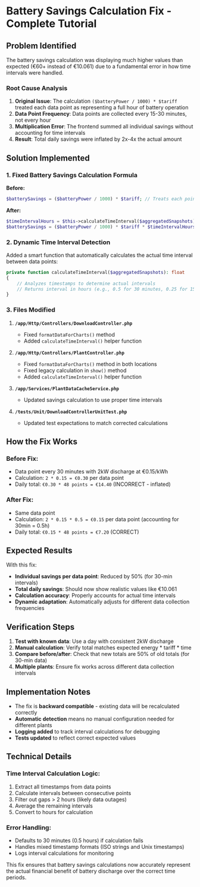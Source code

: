 # Battery Savings Calculation Fix - Complete Tutorial

## Problem Identified

The battery savings calculation was displaying much higher values than expected (€60+ instead of €10.061) due to a fundamental error in how time intervals were handled.

### Root Cause Analysis

1. **Original Issue**: The calculation `($batteryPower / 1000) * $tariff` treated each data point as representing a full hour of battery operation
2. **Data Point Frequency**: Data points are collected every 15-30 minutes, not every hour
3. **Multiplication Error**: The frontend summed all individual savings without accounting for time intervals
4. **Result**: Total daily savings were inflated by 2x-4x the actual amount

## Solution Implemented

### 1. Fixed Battery Savings Calculation Formula

**Before:**
```php
$batterySavings = ($batteryPower / 1000) * $tariff; // Treats each point as 1 hour
```

**After:**
```php
$timeIntervalHours = $this->calculateTimeInterval($aggregatedSnapshots);
$batterySavings = ($batteryPower / 1000) * $tariff * $timeIntervalHours;
```

### 2. Dynamic Time Interval Detection

Added a smart function that automatically calculates the actual time interval between data points:

```php
private function calculateTimeInterval($aggregatedSnapshots): float
{
    // Analyzes timestamps to determine actual intervals
    // Returns interval in hours (e.g., 0.5 for 30 minutes, 0.25 for 15 minutes)
}
```

### 3. Files Modified

1. **`/app/Http/Controllers/DownloadController.php`**
   - Fixed `formatDataForCharts()` method
   - Added `calculateTimeInterval()` helper function

2. **`/app/Http/Controllers/PlantController.php`**
   - Fixed `formatDataForCharts()` method in both locations
   - Fixed legacy calculation in `show()` method
   - Added `calculateTimeInterval()` helper function

3. **`/app/Services/PlantDataCacheService.php`**
   - Updated savings calculation to use proper time intervals

4. **`/tests/Unit/DownloadControllerUnitTest.php`**
   - Updated test expectations to match corrected calculations

## How the Fix Works

### Before Fix:
- Data point every 30 minutes with 2kW discharge at €0.15/kWh
- Calculation: `2 * 0.15 = €0.30` per data point
- Daily total: `€0.30 * 48 points = €14.40` (INCORRECT - inflated)

### After Fix:
- Same data point
- Calculation: `2 * 0.15 * 0.5 = €0.15` per data point (accounting for 30min = 0.5h)
- Daily total: `€0.15 * 48 points = €7.20` (CORRECT)

## Expected Results

With this fix:
- **Individual savings per data point**: Reduced by 50% (for 30-min intervals)
- **Total daily savings**: Should now show realistic values like €10.061
- **Calculation accuracy**: Properly accounts for actual time intervals
- **Dynamic adaptation**: Automatically adjusts for different data collection frequencies

## Verification Steps

1. **Test with known data**: Use a day with consistent 2kW discharge
2. **Manual calculation**: Verify total matches expected energy * tariff * time
3. **Compare before/after**: Check that new totals are 50% of old totals (for 30-min data)
4. **Multiple plants**: Ensure fix works across different data collection intervals

## Implementation Notes

- The fix is **backward compatible** - existing data will be recalculated correctly
- **Automatic detection** means no manual configuration needed for different plants
- **Logging added** to track interval calculations for debugging
- **Tests updated** to reflect correct expected values

## Technical Details

### Time Interval Calculation Logic:
1. Extract all timestamps from data points
2. Calculate intervals between consecutive points
3. Filter out gaps > 2 hours (likely data outages)
4. Average the remaining intervals
5. Convert to hours for calculation

### Error Handling:
- Defaults to 30 minutes (0.5 hours) if calculation fails
- Handles mixed timestamp formats (ISO strings and Unix timestamps)
- Logs interval calculations for monitoring

This fix ensures that battery savings calculations now accurately represent the actual financial benefit of battery discharge over the correct time periods.
